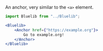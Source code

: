 An anchor, very similar to the `<a>` element.

```jsx
import Bluelib from "../Bluelib";

<Bluelib>
    <Anchor href={"https://example.org"}>
        Go to example.org!
    </Anchor>
</Bluelib>
```
